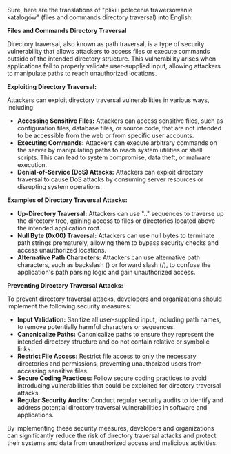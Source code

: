 Sure, here are the translations of "pliki i polecenia trawersowanie katalogów" (files and commands directory traversal) into English:

**Files and Commands Directory Traversal**

Directory traversal, also known as path traversal, is a type of security vulnerability that allows attackers to access files or execute commands outside of the intended directory structure. This vulnerability arises when applications fail to properly validate user-supplied input, allowing attackers to manipulate paths to reach unauthorized locations.

**Exploiting Directory Traversal:**

Attackers can exploit directory traversal vulnerabilities in various ways, including:

* **Accessing Sensitive Files:** Attackers can access sensitive files, such as configuration files, database files, or source code, that are not intended to be accessible from the web or from specific user accounts.
* **Executing Commands:** Attackers can execute arbitrary commands on the server by manipulating paths to reach system utilities or shell scripts. This can lead to system compromise, data theft, or malware execution.
* **Denial-of-Service (DoS) Attacks:** Attackers can exploit directory traversal to cause DoS attacks by consuming server resources or disrupting system operations.

**Examples of Directory Traversal Attacks:**

* **Up-Directory Traversal:** Attackers can use ".." sequences to traverse up the directory tree, gaining access to files or directories located above the intended application root.
* **Null Byte (0x00) Traversal:** Attackers can use null bytes to terminate path strings prematurely, allowing them to bypass security checks and access unauthorized locations.
* **Alternative Path Characters:** Attackers can use alternative path characters, such as backslash (\) or forward slash (/), to confuse the application's path parsing logic and gain unauthorized access.

**Preventing Directory Traversal Attacks:**

To prevent directory traversal attacks, developers and organizations should implement the following security measures:

* **Input Validation:** Sanitize all user-supplied input, including path names, to remove potentially harmful characters or sequences.
* **Canonicalize Paths:** Canonicalize paths to ensure they represent the intended directory structure and do not contain relative or symbolic links.
* **Restrict File Access:** Restrict file access to only the necessary directories and permissions, preventing unauthorized users from accessing sensitive files.
* **Secure Coding Practices:** Follow secure coding practices to avoid introducing vulnerabilities that could be exploited for directory traversal attacks.
* **Regular Security Audits:** Conduct regular security audits to identify and address potential directory traversal vulnerabilities in software and applications.

By implementing these security measures, developers and organizations can significantly reduce the risk of directory traversal attacks and protect their systems and data from unauthorized access and malicious activities.
